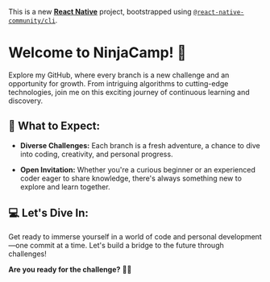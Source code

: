 This is a new [**React Native**](https://reactnative.dev) project, bootstrapped
using [`@react-native-community/cli`](https://github.com/react-native-community/cli).

# Welcome to NinjaCamp! 🚀

Explore my GitHub, where every branch is a new challenge and an opportunity for growth. From intriguing algorithms to
cutting-edge technologies, join me on this exciting journey of continuous learning and discovery.

## 🌟 What to Expect:

- **Diverse Challenges:** Each branch is a fresh adventure, a chance to dive into coding, creativity, and personal
  progress.

- **Open Invitation:** Whether you're a curious beginner or an experienced coder eager to share knowledge, there's
  always something new to explore and learn together.

## 💻 Let's Dive In:

Get ready to immerse yourself in a world of code and personal development—one commit at a time. Let's build a bridge to
the future through challenges!

**Are you ready for the challenge?** 💪🌱







